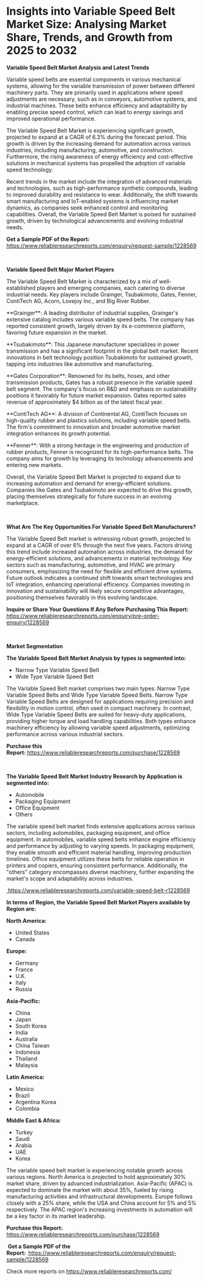 <p><h1>Insights into Variable Speed Belt Market Size: Analysing Market Share, Trends, and Growth from 2025 to 2032</h1></p><p><strong>Variable Speed Belt Market Analysis and Latest Trends</strong></p>
<p><p>Variable speed belts are essential components in various mechanical systems, allowing for the variable transmission of power between different machinery parts. They are primarily used in applications where speed adjustments are necessary, such as in conveyors, automotive systems, and industrial machines. These belts enhance efficiency and adaptability by enabling precise speed control, which can lead to energy savings and improved operational performance.</p><p>The Variable Speed Belt Market is experiencing significant growth, projected to expand at a CAGR of 6.3% during the forecast period. This growth is driven by the increasing demand for automation across various industries, including manufacturing, automotive, and construction. Furthermore, the rising awareness of energy efficiency and cost-effective solutions in mechanical systems has propelled the adoption of variable speed technology.</p><p>Recent trends in the market include the integration of advanced materials and technologies, such as high-performance synthetic compounds, leading to improved durability and resistance to wear. Additionally, the shift towards smart manufacturing and IoT-enabled systems is influencing market dynamics, as companies seek enhanced control and monitoring capabilities. Overall, the Variable Speed Belt Market is poised for sustained growth, driven by technological advancements and evolving industrial needs.</p></p>
<p><strong>Get a Sample PDF of the Report:&nbsp;</strong> <a href="https://www.reliableresearchreports.com/enquiry/request-sample/1228569?utm_campaign=3446&utm_medium=2&utm_source=Github&utm_content=ia&utm_term=09042025&utm_id=variable-speed-belt">https://www.reliableresearchreports.com/enquiry/request-sample/1228569</a></p>
<p>&nbsp;</p>
<p><strong>Variable Speed Belt Major Market Players</strong></p>
<p><p>The Variable Speed Belt Market is characterized by a mix of well-established players and emerging companies, each catering to diverse industrial needs. Key players include Grainger, Tsubakimoto, Gates, Fenner, ContiTech AG, Acorn, Lovejoy Inc., and Big River Rubber.</p><p>**Grainger**: A leading distributor of industrial supplies, Grainger's extensive catalog includes various variable speed belts. The company has reported consistent growth, largely driven by its e-commerce platform, favoring future expansion in the market.</p><p>**Tsubakimoto**: This Japanese manufacturer specializes in power transmission and has a significant footprint in the global belt market. Recent innovations in belt technology position Tsubakimoto for sustained growth, tapping into industries like automotive and manufacturing.</p><p>**Gates Corporation**: Renowned for its belts, hoses, and other transmission products, Gates has a robust presence in the variable speed belt segment. The company's focus on R&D and emphasis on sustainability positions it favorably for future market expansion. Gates reported sales revenue of approximately $4 billion as of the latest fiscal year.</p><p>**ContiTech AG**: A division of Continental AG, ContiTech focuses on high-quality rubber and plastics solutions, including variable speed belts. The firm's commitment to innovation and broader automotive market integration enhances its growth potential.</p><p>**Fenner**: With a strong heritage in the engineering and production of rubber products, Fenner is recognized for its high-performance belts. The company aims for growth by leveraging its technology advancements and entering new markets.</p><p>Overall, the Variable Speed Belt Market is projected to expand due to increasing automation and demand for energy-efficient solutions. Companies like Gates and Tsubakimoto are expected to drive this growth, placing themselves strategically for future success in an evolving marketplace.</p></p>
<p>&nbsp;</p>
<p><strong>What Are The Key Opportunities For Variable Speed Belt Manufacturers?</strong></p>
<p><p>The Variable Speed Belt market is witnessing robust growth, projected to expand at a CAGR of over 6% through the next five years. Factors driving this trend include increased automation across industries, the demand for energy-efficient solutions, and advancements in material technology. Key sectors such as manufacturing, automotive, and HVAC are primary consumers, emphasizing the need for flexible and efficient drive systems. Future outlook indicates a continued shift towards smart technologies and IoT integration, enhancing operational efficiency. Companies investing in innovation and sustainability will likely secure competitive advantages, positioning themselves favorably in this evolving landscape.</p></p>
<p><strong>Inquire or Share Your Questions If Any Before Purchasing This Report:</strong> <a href="https://www.reliableresearchreports.com/enquiry/pre-order-enquiry/1228569?utm_campaign=3446&utm_medium=2&utm_source=Github&utm_content=ia&utm_term=09042025&utm_id=variable-speed-belt">https://www.reliableresearchreports.com/enquiry/pre-order-enquiry/1228569</a></p>
<p>&nbsp;</p>
<p><strong>Market Segmentation</strong></p>
<p><strong>The Variable Speed Belt Market Analysis by types is segmented into:</strong></p>
<p><ul><li>Narrow Type Variable Speed Belt</li><li>Wide Type Variable Speed Belt</li></ul></p>
<p><p>The Variable Speed Belt market comprises two main types: Narrow Type Variable Speed Belts and Wide Type Variable Speed Belts. Narrow Type Variable Speed Belts are designed for applications requiring precision and flexibility in motion control, often used in compact machinery. In contrast, Wide Type Variable Speed Belts are suited for heavy-duty applications, providing higher torque and load handling capabilities. Both types enhance machinery efficiency by allowing variable speed adjustments, optimizing performance across various industrial sectors.</p></p>
<p><strong>Purchase this Report:&nbsp;</strong><a href="https://www.reliableresearchreports.com/purchase/1228569?utm_campaign=3446&utm_medium=2&utm_source=Github&utm_content=ia&utm_term=09042025&utm_id=variable-speed-belt">https://www.reliableresearchreports.com/purchase/1228569</a></p>
<p>&nbsp;</p>
<p><strong>The Variable Speed Belt Market Industry Research by Application is segmented into:</strong></p>
<p><ul><li>Automobile</li><li>Packaging Equipment</li><li>Office Equipment</li><li>Others</li></ul></p>
<p><p>The variable speed belt market finds extensive applications across various sectors, including automobiles, packaging equipment, and office equipment. In automobiles, variable speed belts enhance engine efficiency and performance by adjusting to varying speeds. In packaging equipment, they enable smooth and efficient material handling, improving production timelines. Office equipment utilizes these belts for reliable operation in printers and copiers, ensuring consistent performance. Additionally, the "others" category encompasses diverse machinery, further expanding the market's scope and adaptability across industries.</p></p>
<p><a href="https://www.reliableresearchreports.com/variable-speed-belt-r1228569?utm_campaign=3446&utm_medium=2&utm_source=Github&utm_content=ia&utm_term=09042025&utm_id=variable-speed-belt">&nbsp;https://www.reliableresearchreports.com/variable-speed-belt-r1228569</a></p>
<p><strong>In terms of Region, the Variable Speed Belt Market Players available by Region are:</strong></p>
<p>
    <p> <strong> North America: </strong>
        <ul>
            <li>United States</li>
            <li>Canada</li>
        </ul>
        </p> 
    <p> <strong> Europe: </strong>
        <ul>
            <li>Germany</li>
            <li>France</li>
            <li>U.K.</li>
            <li>Italy</li>
            <li>Russia</li>
        </ul>
        </p> 
    <p> <strong> Asia-Pacific: </strong>
        <ul>
            <li>China</li>
            <li>Japan</li>
            <li>South Korea</li>
            <li>India</li>
            <li>Australia</li>
            <li>China Taiwan</li>
            <li>Indonesia</li>
            <li>Thailand</li>
            <li>Malaysia</li>
        </ul>
        </p> 
    <p> <strong> Latin America: </strong>
        <ul>
            <li>Mexico</li>
            <li>Brazil</li>
            <li>Argentina Korea</li>
            <li>Colombia</li>
        </ul>
        </p> 
    <p> <strong> Middle East & Africa: </strong>
        <ul>
            <li>Turkey</li>
            <li>Saudi</li>
            <li>Arabia</li>
            <li>UAE</li>
            <li>Korea</li>
        </ul>
    </p>
    </p>
<p><p>The variable speed belt market is experiencing notable growth across various regions. North America is projected to hold approximately 30% market share, driven by advanced industrialization. Asia-Pacific (APAC) is expected to dominate the market with about 35%, fueled by rising manufacturing activities and infrastructural developments. Europe follows closely with a 25% share, while the USA and China account for 5% and 5% respectively. The APAC region's increasing investments in automation will be a key factor in its market leadership.</p></p>
<p><strong>Purchase this Report: </strong><a href="https://www.reliableresearchreports.com/purchase/1228569?utm_campaign=3446&utm_medium=2&utm_source=Github&utm_content=ia&utm_term=09042025&utm_id=variable-speed-belt">https://www.reliableresearchreports.com/purchase/1228569</a></p>
<p>&nbsp;<strong>Get a Sample PDF of the Report:&nbsp;&nbsp;</strong><a href="https://www.reliableresearchreports.com/enquiry/request-sample/1228569?utm_campaign=3446&utm_medium=2&utm_source=Github&utm_content=ia&utm_term=09042025&utm_id=variable-speed-belt">https://www.reliableresearchreports.com/enquiry/request-sample/1228569</a></p>
<p><strong></strong></p>
<p>Check more reports on <a href="https://www.reliableresearchreports.com/?utm_campaign=3446&utm_medium=2&utm_source=Github&utm_content=ia&utm_term=09042025&utm_id=variable-speed-belt">https://www.reliableresearchreports.com/</a></p>